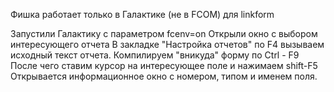 Фишка работает только в Галактике (не в FCOM) для linkform

Запустили Галактику с параметром fcenv=on
Открыли окно с выбором интересующего отчета
В закладке "Настройка отчетов" по F4 вызываем исходный текст отчета.
Компилируем "вникуда" форму по Ctrl - F9
После чего ставим курсор на интересующее поле и нажимаем shift-F5
Открывается информационное окно с номером, типом и именем поля.
